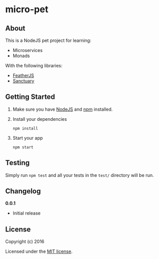 # micro-pet

## About

This is a NodeJS pet project for learning:
* Microservices
* Monads

With the following libraries:
* [FeatherJS](https://feathersjs.com/)
* [Sanctuary](https://github.com/sanctuary-js/sanctuary)

## Getting Started

1. Make sure you have [NodeJS](https://nodejs.org/) and [npm](https://www.npmjs.com/) installed.
2. Install your dependencies

    ```
    npm install
    ```

3. Start your app

    ```
    npm start
    ```

## Testing

Simply run `npm test` and all your tests in the `test/` directory will be run.

## Changelog

__0.0.1__

- Initial release

## License

Copyright (c) 2016

Licensed under the [MIT license](LICENSE).
